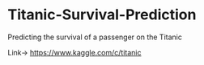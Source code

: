 # Titanic-Survival-Prediction
Predicting the survival of a passenger on the Titanic

Link-> https://www.kaggle.com/c/titanic
